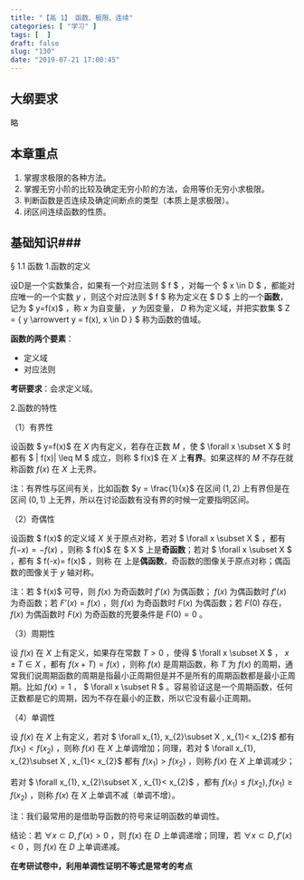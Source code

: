 ```yaml
---
title: "【高 1】 函数、极限、连续"
categories: [ "学习" ]
tags: [  ]
draft: false
slug: "130"
date: "2019-07-21 17:00:45"
---
```


## 大纲要求
略

## 本章重点 
1. 掌握求极限的各种方法。 
2. 掌握无穷小阶的比较及确定无穷小阶的方法，会用等价无穷小求极限。
3. 判断函数是否连续及确定间断点的类型（本质上是求极限）。 
4. 闭区间连续函数的性质。 
## 基础知识### 
§ 1.1 函数
1.函数的定义

设D是一个实数集合，如果有一个对应法则 $ f $ ，对每一个 $ x \in D $ ，都能对应唯一的一个实数 $y$ ，则这个对应法则 $ f $ 称为定义在 $ D $ 上的一个**函数**，记为 $ y=f(x)$ ，称 $x$ 为自变量， $y$ 为因变量， $D$ 称为定义域，并把实数集 $ Z = \{ y \arrowvert y = f(x), x \in D \} $ 称为函数的值域。

**函数的两个要素**：

- 定义域
- 对应法则

**考研要求**：会求定义域。

2.函数的特性

（1）有界性

设函数 $ y=f(x)$ 在 $X$ 内有定义，若存在正数 $M$ ，使 $ \forall x \subset X $ 时都有 $ | f(x)| \leq M $ 成立，则称 $ f(x)$ 在 $X$ 上**有界**。如果这样的 $M$ 不存在就称函数 $f(x)$ 在 $X$ 上无界。

注：有界性与区间有关，比如函数 $y = \frac{1}{x}$ 在区间 $(1,2)$ 上有界但是在区间 $(0,1)$ 上无界，所以在讨论函数有没有界的时候一定要指明区间。

（2）奇偶性

设函数 $ f(x)$ 的定义域 $X$ 关于原点对称，若对 $ \forall x \subset X $ ，都有 $f(-x)= -f(x)$ ，则称 $ f(x)$ 在 $ X $ 上是**奇函数**；若对 $ \forall x \subset X $ ，都有 $ f(-x)= f(x)$ ，则称 在 上是**偶函数**，奇函数的图像关于原点对称；偶函数的图像关于 $y$ 轴对称。

注：若 $ f(x)$ 可导，则 $f(x)$ 为奇函数时 $f’(x)$ 为偶函数； $f(x)$ 为偶函数时 $f’(x)$ 为奇函数；若 $F’(x)= f(x)$ ，则 $f(x)$ 为奇函数时 $F(x)$ 为偶函数；若 $F(0)$ 存在，$f(x)$ 为偶函数时 $F(x)$ 为奇函数的充要条件是 $F(0)= 0$ 。

（3）周期性

设 $f(x)$ 在 $X$ 上有定义，如果存在常数 $T > 0$ ，使得 $ \forall x \subset X $ ， $x \pm T \in X$ ，都有 $f(x + T)= f(x)$ ，则称 $f(x)$ 是周期函数，称 $T$ 为 $f(x)$ 的周期，通常我们说周期函数的周期是指最小正周期但是并不是所有的周期函数都是最小正周期。比如 $f(x)= 1$ ， $ \forall x \subset R $ 。容易验证这是一个周期函数，任何正数都是它的周期，因为不存在最小的正数，所以它没有最小正周期。

（4）单调性

设 $f(x)$ 在 $X$ 上有定义，若对 $ \forall x_{1}, x_{2}\subset X , x_{1}< x_{2}$ 都有 $f(x_{1})< f(x_{2})$ ，则称 $f(x)$ 在 $X$ 上单调增加；同理，若对 $ \forall x_{1}, x_{2}\subset X , x_{1}< x_{2}$ 都有 $f(x_{1})> f(x_{2})$ ，则称 $f(x)$ 在 $X$ 上单调减少；

若对 $ \forall x_{1}, x_{2}\subset X , x_{1}< x_{2}$ ，都有 $f(x_{1})\leq f(x_{2}), f(x_{1})\geq f(x_{2})$ ，则称 $f(x)$ 在 $X$ 上单调不减（单调不增）。

注：我们最常用的是借助导函数的符号来证明函数的单调性。

结论：若 $\forall x \subset D , f’(x)>0$ ，则 $f(x)$ 在 $D$ 上单调递增；同理，若 $\forall x \subset D , f’(x)<0$ ，则 $f(x)$ 在 $D$ 上单调递减。

**在考研试卷中，利用单调性证明不等式是常考的考点**

